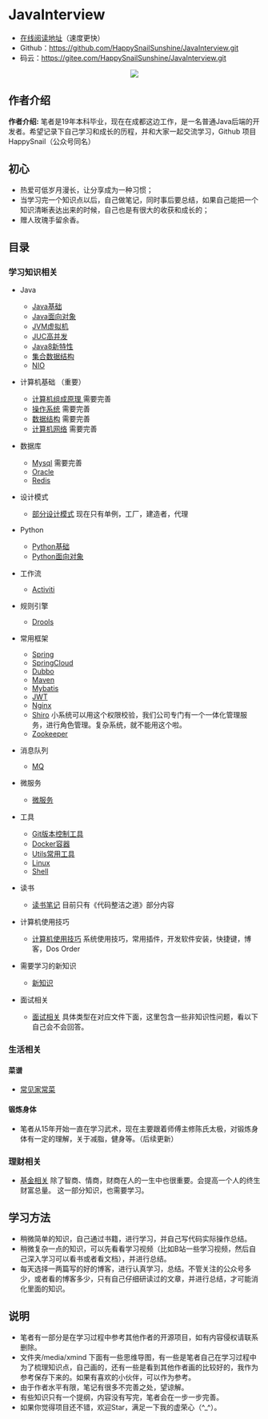 # JavaInterview



- [在线阅读地址](http://happysnail.cn)（速度更快）
- Github：https://github.com/HappySnailSunshine/JavaInterview.git
- 码云：https://gitee.com/HappySnailSunshine/JavaInterview.git



<p align="center">
<a href="https://github.com/HappySnailSunshine/JavaInterview.git" target="_blank">
	<img src="https://java-interview.oss-cn-chengdu.aliyuncs.com/page/%E9%A6%96%E9%A1%B5%E8%AF%B4%E6%98%8E.png" width=""/>
</a>
</p>





## 作者介绍

**作者介绍:**  笔者是19年本科毕业，现在在成都这边工作，是一名普通Java后端的开发者。希望记录下自己学习和成长的历程，并和大家一起交流学习，Github 项目 HappySnail（公众号同名）





## 初心

- 热爱可低岁月漫长，让分享成为一种习惯；
- 当学习完一个知识点以后，自己做笔记，同时事后要总结，如果自己能把一个知识清晰表达出来的时候，自己也是有很大的收获和成长的；
- 赠人玫瑰手留余香。





## 目录

### 学习知识相关

* Java

  * [Java基础](./docs/JavaSE.md)
  * [Java面向对象](./docs/JavaEE.md)
  * [JVM虚拟机](./docs/JVM.md)
  * [JUC高并发](./docs/JUC.md)
  * [Java8新特性](./docs/JavaSE.md)
  * [集合数据结构](./docs/Collection.md)
  * [NIO](./docs/NIO.md)
* 计算机基础 （重要）

  * [计算机组成原理 ](./docs/PrincipleOfComputerComposition.md)  需要完善
  * [操作系统](./docs/OS.md)  需要完善
  * [数据结构](./docs/DataStructure.md)   需要完善
  * [计算机网络](./docs/NetWork.md)   需要完善
* 数据库
  - [Mysql](./docs/Mysql.md)  需要完善
  - [Oracle](./docs/Oracle.md) 
  - [Redis](./docs/Redis.md) 
* 设计模式
  - [部分设计模式](./docs/DesignPatterns.md)  现在只有单例，工厂，建造者，代理
* Python
  - [Python基础](./docs/Python.md)
  - [Python面向对象](./docs/PythonOOP.md)
* 工作流
  - [Activiti](./docs/Activiti.md)

- 规则引擎
  - [Drools](./docs/Drools.md)
- 常用框架
  - [Spring](./docs/Spring.md)
  - [SpringCloud](./docs/SpringCloud.md)
  - [Dubbo](./docs/Dubbo.md)
  - [Maven](./docs/Maven.md)
  - [Mybatis](./docs/Mybatis.md)
  - [JWT](./docs/JWT.md)
  - [Nginx](./docs/Nginx.md)
  - [Shiro](./docs/Shiro.md)  小系统可以用这个权限校验，我们公司专门有一个一体化管理服务，进行角色管理。复杂系统，就不能用这个啦。
  - [Zookeeper](./docs/Zookeeper.md)
- 消息队列
  - [MQ](./docs/MQ.md)
- 微服务
  - [微服务](./docs/Microservice.md)
- 工具
  - [Git版本控制工具](./docs/Git.md)
  - [Docker容器](./docs/Docker.md)
  - [Utils常用工具](./docs/Utils.md)
  - [Linux](./docs/Linux.md)
  - [Shell](./docs/Shell.md)

- 读书
  - [读书笔记](./docs/Books.md)   目前只有《代码整洁之道》部分内容

- 计算机使用技巧
  - [计算机使用技巧](./docs/ComputerSkills.md)  系统使用技巧，常用插件，开发软件安装，快捷键，博客，Dos Order
- 需要学习的新知识
  - [新知识](./docs/NewKnowledge.md) 
- 面试相关
  - [面试相关](./docs/Interviewe.md)  具体类型在对应文件下面，这里包含一些非知识性问题，看以下自己会不会回答。





### 生活相关

#### 菜谱

- [常见家常菜](./docs/DiaryOfChef.md)

#### 锻炼身体 

- 笔者从15年开始一直在学习武术，现在主要跟着师傅主修陈氏太极，对锻炼身体有一定的理解，关于减脂，健身等。（后续更新）



### 理财相关

- [基金相关](./docs/Fund.md)   除了智商、情商，财商在人的一生中也很重要。会提高一个人的终生财富总量。 这一部分知识，也需要学习。





## 学习方法

- 稍微简单的知识，自己通过书籍，进行学习，并自己写代码实际操作总结。
- 稍微复杂一点的知识，可以先看看学习视频（比如B站一些学习视频，然后自己深入学习可以看书或者看文档），并进行总结。
- 每天选择一两篇写的好的博客，进行认真学习，总结。不管关注的公众号多少，或者看的博客多少，只有自己仔细研读过的文章，并进行总结，才可能消化里面的知识。





## 说明

- 笔者有一部分是在学习过程中参考其他作者的开源项目，如有内容侵权请联系删除。
- 文件夹/media/xmind 下面有一些思维导图，有一些是笔者自己在学习过程中为了梳理知识点，自己画的，还有一些是看到其他作者画的比较好的，我作为参考保存下来的。如果有喜欢的小伙伴，可以作为参考。
- 由于作者水平有限，笔记有很多不完善之处，望谅解。
- 有些知识只有一个提纲，内容没有写完，笔者会在一步一步完善。
- 如果你觉得项目还不错，欢迎Star，满足一下我的虚荣心（^_^）。